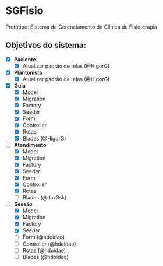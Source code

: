 # SGFisio
Protótipo: Sistema de Gerenciamento de Clínica de Fisioterapia

## Objetivos do sistema:
- [x] **Paciente**
    - [X] Atualizar padrão de telas (@HigorG)

- [x] **Plantonista**
    - [X] Atualizar padrão de telas (@HigorG)

- [X] **Guia**
    - [x] Model
    - [x] Migration
    - [x] Factory
    - [x] Seeder
    - [x] Form
    - [x] Controller
    - [x] Rotas
    - [X] Blades        (@HigorG)

- [ ] **Atendimento**
    - [x] Model
    - [x] Migration
    - [x] Factory
    - [x] Seeder
    - [x] Form
    - [x] Controller
    - [x] Rotas
    - [ ] Blades        (@dav3sk)

- [ ] **Sessão**
    - [x] Model
    - [x] Migration
    - [x] Factory
    - [x] Seeder
    - [ ] Form          (@hdoidao)
    - [ ] Controller    (@hdoidao)
    - [ ] Rotas         (@hdoidao)
    - [ ] Blades        (@hdoidao)
